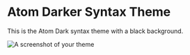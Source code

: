 # Atom Darker Syntax Theme

This is the Atom Dark syntax theme with a black background.

![A screenshot of your theme](https://dl.dropboxusercontent.com/spa/w9y331nq8d0g5zi/1sqafxon.png)
